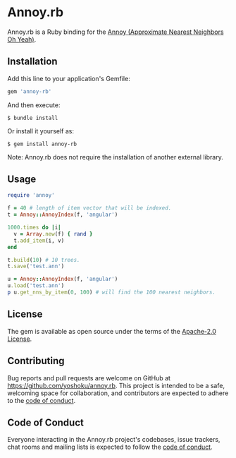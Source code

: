 # Annoy.rb

Annoy.rb is a Ruby binding for the [Annoy (Approximate Nearest Neighbors Oh Yeah)](https://github.com/spotify/annoy).

## Installation

Add this line to your application's Gemfile:

```ruby
gem 'annoy-rb'
```

And then execute:

    $ bundle install

Or install it yourself as:

    $ gem install annoy-rb

Note: Annoy.rb does not require the installation of another external library.

## Usage

```ruby
require 'annoy'

f = 40 # length of item vector that will be indexed.
t = Annoy::AnnoyIndex(f, 'angular')

1000.times do |i|
  v = Array.new(f) { rand }
  t.add_item(i, v)
end

t.build(10) # 10 trees.
t.save('test.ann')

u = Annoy::AnnoyIndex(f, 'angular')
u.load('test.ann')
p u.get_nns_by_item(0, 100) # will find the 100 nearest neighbors.
```

## License

The gem is available as open source under the terms of the [Apache-2.0 License](https://www.apache.org/licenses/LICENSE-2.0).

## Contributing

Bug reports and pull requests are welcome on GitHub at https://github.com/yoshoku/annoy.rb. This project is intended to be a safe, welcoming space for collaboration, and contributors are expected to adhere to the [code of conduct](https://github.com/yoshoku/annoy.rb/blob/master/CODE_OF_CONDUCT.md).

## Code of Conduct

Everyone interacting in the Annoy.rb project's codebases, issue trackers, chat rooms and mailing lists is expected to follow the [code of conduct](https://github.com/yoshoku/annoy.rb/blob/master/CODE_OF_CONDUCT.md).
